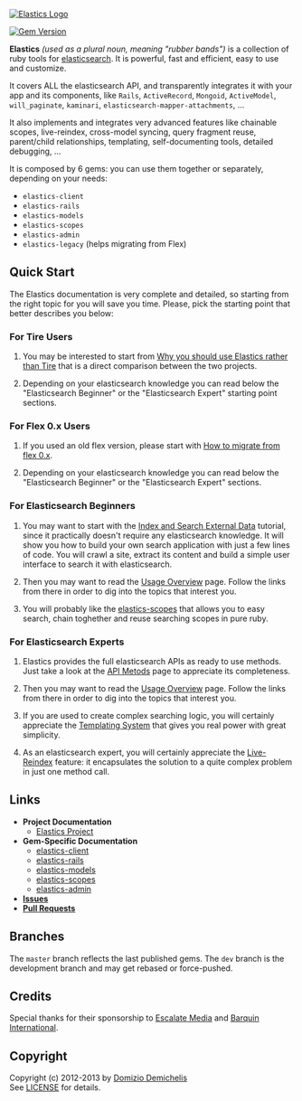 [![Elastics Logo](https://raw.github.com/elastics/elastics/master/elastics-logo-200.png)](http://elastics.github.io/elastics)

[![Gem Version](https://badge.fury.io/rb/elastics-client.png)](http://badge.fury.io/rb/elastics-client)

__Elastics__ _(used as a plural noun, meaning "rubber bands")_ is a collection of ruby tools for [elasticsearch](http://elasticsearch.org). It is powerful, fast and efficient, easy to use and customize.

It covers ALL the elasticsearch API, and transparently integrates it with your app and its components, like `Rails`, `ActiveRecord`, `Mongoid`, `ActiveModel`, `will_paginate`, `kaminari`, `elasticsearch-mapper-attachments`, ...

It also implements and integrates very advanced features like chainable scopes, live-reindex, cross-model syncing, query fragment reuse, parent/child relationships, templating, self-documenting tools, detailed debugging, ...

It is composed by 6 gems: you can use them together or separately, depending on your needs:

- `elastics-client`
- `elastics-rails`
- `elastics-models`
- `elastics-scopes`
- `elastics-admin`
- `elastics-legacy` (helps migrating from Flex)


## Quick Start

The Elastics documentation is very complete and detailed, so starting from the right topic for you will save you time. Please, pick the starting point that better describes you below:

### For Tire Users

1. You may be interested to start from [Why you should use Elastics rather than Tire](http://elastics.github.io/elastics/doc/7-Tutorials/1-Elastics-vs-Tire.html) that is a direct comparison between the two projects.

2. Depending on your elasticsearch knowledge you can read below the "Elasticsearch Beginner" or the "Elasticsearch Expert" starting point sections.

### For Flex 0.x Users

1. If you used an old flex version, please start with [How to migrate from flex 0.x](http://elastics.github.io/elastics/doc/7-Tutorials/2-Migrate-from-0.x.html).

2. Depending on your elasticsearch knowledge you can read below the "Elasticsearch Beginner" or the "Elasticsearch Expert" sections.

### For Elasticsearch Beginners

1. You may want to start with the [Index and Search External Data](http://elastics.github.io/elastics/doc/7-Tutorials/4-Index-and-Search-External-Data.md) tutorial, since it practically doesn't require any elasticsearch knowledge. It will show you how to build your own search application with just a few lines of code. You will crawl a site, extract its content and build a simple user interface to search it with elasticsearch.

2. Then you may want to read the [Usage Overview](http://elastics.github.io/elastics/doc/1-Elastics-Project/2-Usage-Overview.html) page. Follow the links from there in order to dig into the topics that interest you.

3. You will probably like the [elastics-scopes](http://elastics.github.io/elastics/doc/3-elastics-scopes) that allows you to easy search, chain toghether and reuse searching scopes in pure ruby.

### For Elasticsearch Experts

1. Elastics provides the full elasticsearch APIs as ready to use methods. Just take a look at the [API Metods](http://elastics.github.io/elastics/doc/2-elastics/2-API-Methods.html) page to appreciate its completeness.

2. Then you may want to read the [Usage Overview](http://elastics.github.io/elastics/doc/1-Elastics-Project/2-Usage-Overview.html) page. Follow the links from there in order to dig into the topics that interest you.

3. If you are used to create complex searching logic, you will certainly appreciate the [Templating System](http://elastics.github.io/elastics/doc/2-elastics/3-Templating) that gives you real power with great simplicity.

4. As an elasticsearch expert, you will certainly appreciate the [Live-Reindex](http://elastics.github.io/elastics/doc/6-elastics-admin/2-Live-Reindex.html) feature: it encapsulates the solution to a quite complex problem in just one method call.

## Links

- __Project Documentation__
  - [Elastics Project](http://elastics.github.io/elastics)
- __Gem-Specific Documentation__
  - [elastics-client](http://elastics.github.io/elastics/doc/2-elastics-client)
  - [elastics-rails](http://elastics.github.io/elastics/doc/5-elastics-rails)
  - [elastics-models](http://elastics.github.io/elastics/doc/4-elastics-models)
  - [elastics-scopes](http://elastics.github.io/elastics/doc/3-elastics-scopes)
  - [elastics-admin](http://elastics.github.io/elastics/doc/6-elastics-admin)
- __[Issues](https://github.com/elastics/elastics/issues)__
- __[Pull Requests](https://github.com/elastics/elastics/pulls)__

## Branches

The `master` branch reflects the last published gems. The `dev` branch is the development branch and may get rebased or force-pushed.

## Credits

Special thanks for their sponsorship to [Escalate Media](http://www.escalatemedia.com) and [Barquin International](http://www.barquin.com).

## Copyright

Copyright (c) 2012-2013 by [Domizio Demichelis](mailto://dd.nexus@gmail.com)<br>
See [LICENSE](https://github.com/elastics/elastics/blob/master/elastics-client/LICENSE) for details.
